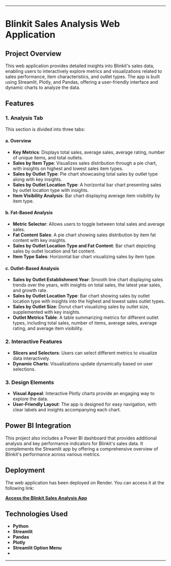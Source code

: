 
---

# Blinkit Sales Analysis Web Application

## Project Overview

This web application provides detailed insights into Blinkit's sales data, enabling users to interactively explore metrics and visualizations related to sales performance, item characteristics, and outlet types. The app is built using Streamlit, Plotly, and Pandas, offering a user-friendly interface and dynamic charts to analyze the data.

## Features

### 1. **Analysis Tab**

This section is divided into three tabs:

#### a. Overview
- **Key Metrics**: Displays total sales, average sales, average rating, number of unique items, and total outlets.
- **Sales by Item Type**: Visualizes sales distribution through a pie chart, with insights on highest and lowest sales item types.
- **Sales by Outlet Type**: Pie chart showcasing total sales by outlet type along with key insights.
- **Sales by Outlet Location Type**: A horizontal bar chart presenting sales by outlet location type with insights.
- **Item Visibility Analysis**: Bar chart displaying average item visibility by item type.

#### b. Fat-Based Analysis
- **Metric Selector**: Allows users to toggle between total sales and average sales.
- **Fat Content Sales**: A pie chart showing sales distribution by item fat content with key insights.
- **Sales by Outlet Location Type and Fat Content**: Bar chart depicting sales by outlet location and fat content.
- **Item Type Sales**: Horizontal bar chart visualizing sales by item type.

#### c. Outlet-Based Analysis
- **Sales by Outlet Establishment Year**: Smooth line chart displaying sales trends over the years, with insights on total sales, the latest year sales, and growth rate.
- **Sales by Outlet Location Type**: Bar chart showing sales by outlet location type with insights into the highest and lowest sales outlet types.
- **Sales by Outlet Size**: Donut chart visualizing sales by outlet size, supplemented with key insights.
- **Outlet Metrics Table**: A table summarizing metrics for different outlet types, including total sales, number of items, average sales, average rating, and average item visibility.

### 2. **Interactive Features**
- **Slicers and Selectors**: Users can select different metrics to visualize data interactively.
- **Dynamic Charts**: Visualizations update dynamically based on user selections.

### 3. **Design Elements**
- **Visual Appeal**: Interactive Plotly charts provide an engaging way to explore the data.
- **User-Friendly Layout**: The app is designed for easy navigation, with clear labels and insights accompanying each chart.

## Power BI Integration
This project also includes a Power BI dashboard that provides additional analysis and key performance indicators for Blinkit's sales data. It complements the Streamlit app by offering a comprehensive overview of Blinkit's performance across various metrics.

## Deployment

The web application has been deployed on Render. You can access it at the following link:

[**Access the Blinkit Sales Analysis App**](YOUR_RENDER_LINK)

## Technologies Used
- **Python**
- **Streamlit**
- **Pandas**
- **Plotly**
- **Streamlit Option Menu**
- 
---
